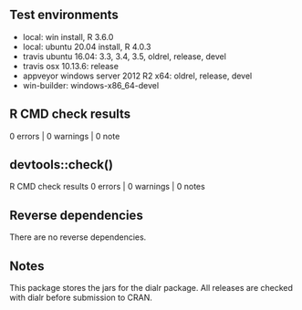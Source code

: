 ## Test environments
* local: win install, R 3.6.0
* local: ubuntu 20.04 install, R 4.0.3
* travis ubuntu 16.04: 3.3, 3.4, 3.5, oldrel, release, devel
* travis osx 10.13.6: release
* appveyor windows server 2012 R2 x64: oldrel, release, devel
* win-builder: windows-x86_64-devel

## R CMD check results

0 errors | 0 warnings | 0 note

## devtools::check()

R CMD check results
0 errors | 0 warnings | 0 notes

## Reverse dependencies

There are no reverse dependencies.

## Notes

This package stores the jars for the dialr package. All releases are checked with dialr before submission to CRAN.

